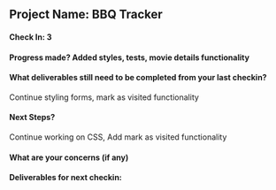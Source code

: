 ## Project Name: BBQ Tracker

#### Check In: 3

#### Progress made? Added styles, tests, movie details functionality

#### What deliverables still need to be completed from your last checkin? 
Continue styling forms, mark as visited functionality

#### Next Steps?
Continue working on CSS, Add mark as visited functionality

#### What are your concerns (if any)

#### Deliverables for next checkin:

